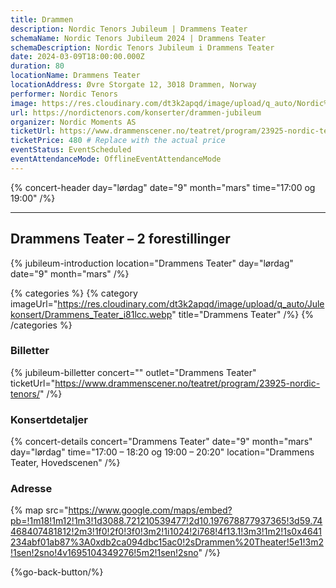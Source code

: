 ```yaml
---
title: Drammen
description: Nordic Tenors Jubileum | Drammens Teater
schemaName: Nordic Tenors Jubileum 2024 | Drammens Teater
schemaDescription: Nordic Tenors Jubileum i Drammens Teater
date: 2024-03-09T18:00:00.000Z
duration: 80
locationName: Drammens Teater
locationAddress: Øvre Storgate 12, 3018 Drammen, Norway
performer: Nordic Tenors
image: https://res.cloudinary.com/dt3k2apqd/image/upload/q_auto/Nordic%20Tenors/OG%20images/Jubileum/Drammens_Teater_iz5ood.webp
url: https://nordictenors.com/konserter/drammen-jubileum
organizer: Nordic Moments AS
ticketUrl: https://www.drammenscener.no/teatret/program/23925-nordic-tenors/
ticketPrice: 480 # Replace with the actual price
eventStatus: EventScheduled
eventAttendanceMode: OfflineEventAttendanceMode
---
```


{% concert-header day="lørdag" date="9" month="mars" time="17:00 og 19:00" /%}

---

## Drammens Teater – 2 forestillinger

{% jubileum-introduction location="Drammens Teater" day="lørdag" date="9" month="mars" /%}

{% categories %}
{% category imageUrl="https://res.cloudinary.com/dt3k2apqd/image/upload/q_auto/Julekonsert/Drammens_Teater_i81lcc.webp" title="Drammens Teater" /%}
{% /categories %}

### Billetter

{% jubileum-billetter concert="" outlet="Drammens Teater" ticketUrl="https://www.drammenscener.no/teatret/program/23925-nordic-tenors/" /%}

### Konsertdetaljer

{% concert-details concert="Drammens Teater" date="9" month="mars" day="lørdag" time="17:00 – 18:20 og 19:00 – 20:20" location="Drammens Teater, Hovedscenen" /%}

### Adresse

{% map src="https://www.google.com/maps/embed?pb=!1m18!1m12!1m3!1d3088.721210539477!2d10.197678877937365!3d59.74468407481812!2m3!1f0!2f0!3f0!3m2!1i1024!2i768!4f13.1!3m3!1m2!1s0x4641234abf01ab87%3A0xdb2ca094dbc15ac0!2sDrammen%20Theater!5e1!3m2!1sen!2sno!4v1695104349276!5m2!1sen!2sno" /%}

{%go-back-button/%}
